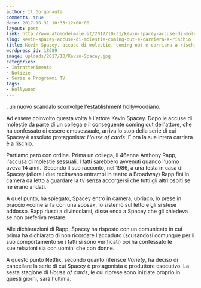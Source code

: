 ```yaml
---
author: Il Gorgonauta
comments: true
date: 2017-10-31 10:33:12+00:00
layout: post
link: http://www.atomodelmale.it/2017/10/31/kevin-spacey-accuse-di-molestie-coming-out-e-carriera-a-rischio/
slug: kevin-spacey-accuse-di-molestie-coming-out-e-carriera-a-rischio
title: Kevin Spacey, accuse di molestie, coming out e carriera a rischio
wordpress_id: 18689
image: uploads/2017/10/Kevin-Spacey.jpg
categories:
- Intrattenimento
- Notizie
- Serie e Programmi TV
tags:
- Hollywood
---
```


, un nuovo scandalo sconvolge l'establishment hollywoodiano.

Ad essere coinvolto questa volta è l'attore Kevin Spacey. Dopo le accuse di molestie da parte di un collega e il conseguente coming out dell'attore, che ha confessato di essere omosessuale, arriva lo stop della serie di cui Spacey è assoluto protagonista: _House of cards_. E ora la sua intera carriera è a rischio.

Partiamo però con ordine. Prima un collega, il 46enne Anthony Rapp, l'accusa di molestie sessuali. I fatti sarebbero avvenuti quando l'uomo aveva 14 anni.  Secondo il suo racconto, nel 1986, a una festa in casa di Spacey (allora i due recitavano entrambi in teatro a Broadway) Rapp finì in camera da letto a guardare la tv senza accorgersi che tutti gli altri ospiti se ne erano andati.

A quel punto, ha spiegato, Spacey entrò in camera, ubriaco, lo prese in braccio «come si fa con una sposa», lo sistemò sul letto e gli si stese addosso. Rapp riuscì a divincolarsi, disse «no» a Spacey che gli chiedeva se non preferiva restare.

Alle dichiarazioni di Rapp, Spacey ha risposto con un comunicato in cui prima ha dichiarato di non ricordare l'accaduto (scusandosi comunque per il suo comportamento se i fatti si sono verificati) poi ha confessato le sue relazioni sia con uomini che con donne.

A questo punto Netflix, secondo quanto riferisce _Variety_, ha deciso di cancellare la serie di cui Spacey è protagonista e produttore esecutivo. La sesta stagione di _House of cards_, le cui riprese sono iniziate proprio in questi giorni, sarà l'ultima.
